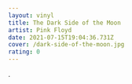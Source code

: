 ```yaml
---
layout: vinyl
title: The Dark Side of the Moon
artist: Pink Floyd
date: 2021-07-15T19:04:36.731Z
cover: /dark-side-of-the-moon.jpg
rating: 0
---
```

.